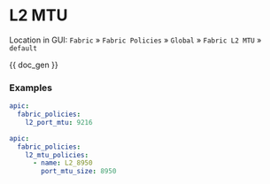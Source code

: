 # L2 MTU

Location in GUI:
`Fabric` » `Fabric Policies` » `Global` » `Fabric L2 MTU` » `default`

{{ doc_gen }}

### Examples

```yaml
apic:
  fabric_policies:
    l2_port_mtu: 9216
```

```yaml
apic:
  fabric_policies:
    l2_mtu_policies:
      - name: L2_8950
        port_mtu_size: 8950
```